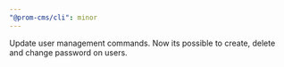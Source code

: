```yaml
---
"@prom-cms/cli": minor
---
```


Update user management commands. Now its possible to create, delete and change password on users.
